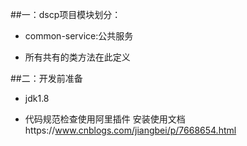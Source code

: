 ##一：dscp项目模块划分：

  * common-service:公共服务
  
  * 所有共有的类方法在此定义

##二：开发前准备

  * jdk1.8
  
  * 代码规范检查使用阿里插件
   安装使用文档https://www.cnblogs.com/jiangbei/p/7668654.html


